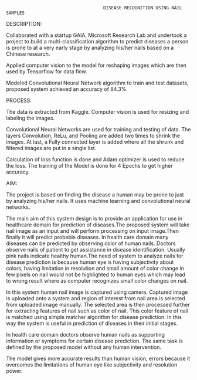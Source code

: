                                          DISEASE RECOGNITION USING NAIL SAMPLES


DESCRIPTION:

Collaborated with a startup GAIA, Microsoft Research Lab and undertook a project to build a multi-classification algorithm to predict diseases a person is prone to at a very early stage by analyzing his/her nails based on a Chinese research.

Applied computer vision to the model for reshaping images which are then used by Tensorflow for data flow.

Modeled Convolutional Neural Network algorithm to train and test datasets, proposed system achieved an accuracy of 84.3%






PROCESS:

The data is extracted from Kaggle. Computer vision is used for resizing and labeling the images.

Convolutional Neural Networks are used for training and testing of data. The layers Convolution, ReLu, and Pooling are added two times to shrink the images. At last, a Fully connected layer is added where all the shrunk and filtered images are put in a single list.

Calculation of loss function is done and Adam optimizer is used to reduce the loss. The training of the Model is done for 4 Epochs to get higher accuracy.


AIM:

The project is based on finding the disease a human may be prone to just by analyzing his/her nails. It uses machine learning and convolutional neural networks.

The main aim of this system design is to provide an application for use in healthcare domain for prediction of diseases.The proposed system will take nail image as an input and will perform processing on input image.Then finally it will predict probable  diseases.
In health care domain many diseases can be predicted by observing color of human nails. Doctors observe nails of patient to get assistance in disease identification. Usually pink nails indicate healthy human.The need of system to analyze nails for disease prediction is because human eye is having subjectivity about colors, having limitation in resolution and small amount of color change in few pixels on nail would not be highlighted to human eyes which may lead to wrong result where as computer recognizes small color changes on nail. 

In this system human nail image is captured using camera. Captured image is uploaded onto a system and region of interest from nail area is selected from uploaded image manually. The selected area is then processed further for extracting features of nail such as color of nail. This color feature of nail is matched using simple matcher algorithm for disease prediction. In this way the system is useful in prediction of diseases in their initial stages. 

In health care domain doctors observe human nails as supporting information or symptoms for certain disease prediction. The same task is defined by the proposed model without  any human intervention. 

The model gives more accurate results than human vision, errors because it overcomes the limitations of human eye like subjectivity and resolution power.

